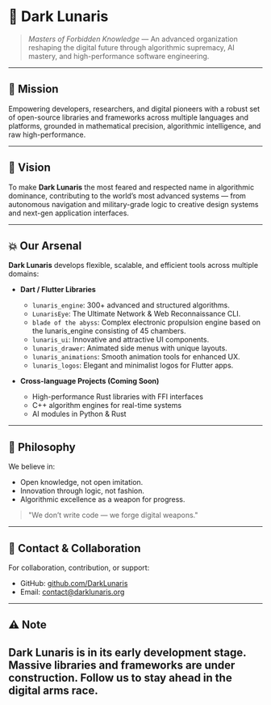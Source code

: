 # 🧠 Dark Lunaris

> *Masters of Forbidden Knowledge* — An advanced organization reshaping the digital future through algorithmic supremacy, AI mastery, and high-performance software engineering.

---

## 🚀 Mission

Empowering developers, researchers, and digital pioneers with a robust set of open-source libraries and frameworks across multiple languages and platforms, grounded in mathematical precision, algorithmic intelligence, and raw high-performance.

---

## 🏴 Vision

To make **Dark Lunaris** the most feared and respected name in algorithmic dominance, contributing to the world’s most advanced systems — from autonomous navigation and military-grade logic to creative design systems and next-gen application interfaces.

---

## 💥 Our Arsenal

**Dark Lunaris** develops flexible, scalable, and efficient tools across multiple domains:

* **Dart / Flutter Libraries**

  * `lunaris_engine`: 300+ advanced and structured algorithms.
  * `LunarisEye`: The Ultimate Network & Web Reconnaissance CLI.
  * `blade of the abyss`: Complex electronic propulsion engine based on the lunaris_engine consisting of 45 chambers.
  * `lunaris_ui`: Innovative and attractive UI components.
  * `lunaris_drawer`: Animated side menus with unique layouts.
  * `lunaris_animations`: Smooth animation tools for enhanced UX.
  * `lunaris_logos`: Elegant and minimalist logos for Flutter apps.

* **Cross-language Projects (Coming Soon)**

  * High-performance Rust libraries with FFI interfaces
  * C++ algorithm engines for real-time systems
  * AI modules in Python & Rust

---

## 🧬 Philosophy

We believe in:

* Open knowledge, not open imitation.
* Innovation through logic, not fashion.
* Algorithmic excellence as a weapon for progress.

> "We don’t write code — we forge digital weapons."

---

## 📡 Contact & Collaboration

For collaboration, contribution, or support:

* GitHub: [github.com/DarkLunaris](https://github.com/DarkLunaris)
* Email: [contact@darklunaris.org](mailto:contact@darklunaris.org)

---

## ⚠️ Note

## **Dark Lunaris** is in its early development stage. Massive libraries and frameworks are under construction. Follow us to stay ahead in the digital arms race.
